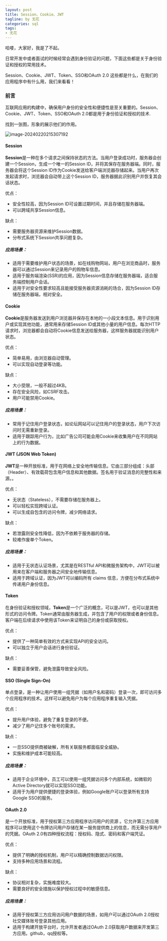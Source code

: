 ```yaml
---
layout: post
title: Session、Cookie、JWT
tagline: by 无花
categories: sql
tags:
- 无花
---
```


哈喽，大家好，我是了不起。  

日常开发中或者面试的时候经常会遇到身份验证的问题，下面这些都是关于身份验证和授权的常用技术。

Session、Cookie、JWT、Token、SSO和OAuth 2.0 这些都是什么，在我们的应用程序中有什么用，我们来看看！



<!--more-->

### 前言

互联网应用的构建中，确保用户身份的安全性和便捷性是至关重要的。Session、Cookie、JWT、Token、SSO和OAuth 2.0都是用于身份验证和授权的技术.

找到一张图，形象的展示他们的作用。

![image-20240220215307192](https://www.javanorth.cn/assets/images/2024/wuhua/0220-01.png)



#### Session

**Session**是一种在多个请求之间保持状态的方法。当用户登录成功时，服务器会创建一个Session，生成一个唯一的Session ID，并将其保存在服务器端。同时，服务器会将这个Session ID作为Cookie发送给客户端浏览器存储起来。当用户再次发起请求时，浏览器会自动带上这个Session ID，服务器据此识别用户并恢复其会话状态。

优点：

- 安全性较高，因为Session ID可设置过期时间，并且存储在服务器端。
- 可以跨域共享Session信息。

缺点：

- 需要服务器资源来维护Session数据。
- 分布式系统下Session共享问题复杂。

##### 应用场景：

- 适用于需要维护用户状态的场景，如在线购物网站，用户在浏览商品时，服务器可以通过Session来记录用户的购物车信息。
- 适用于服务端渲染(SSR)的应用，因为Session信息存储在服务器端，适合服务端控制用户会话。
- 适用于对安全性要求较高且能接受服务器资源消耗的场合，因为Session ID存储在服务器端，相对安全。

#### Cookie

**Cookie**是服务器发送到用户浏览器并保存在本地的一小段文本信息。用于识别用户或实现其他功能，通常用来存储Session ID或其他小量的用户信息。每次HTTP请求时，浏览器都会自动将Cookie信息发送给服务器，这样服务器就能识别用户状态。

优点：

- 简单易用，由浏览器自动管理。
- 可以实现自动登录等功能。

缺点：

- 大小受限，一般不超过4KB。
- 存在安全风险，如CSRF攻击。
- 用户可能禁用Cookie。

##### 应用场景：

- 常用于记住用户登录状态，如论坛网站可以记住用户的登录状态，用户下次访问时无需重新登录。
- 适用于跟踪用户行为，比如广告公司可能会用Cookie来收集用户在不同网站上的行为数据。

#### JWT (JSON Web Token)

**JWT**是一种开放标准，用于在网络上安全地传输信息。它由三部分组成：头部（Header）、有效载荷包含用户信息和其他数据。签名用于验证消息的完整性和来源。。

优点：

- 无状态（Stateless），不需要存储在服务器上。
- 可以轻松实现跨域认证。
- 可以生成自包含的访问令牌，减少网络请求。

缺点：

- 若泄露则安全性降低，因为不依赖于服务器的存储。
- 较难作废单个Token。

##### 应用场景：

- 适用于无状态认证场景，尤其是在RESTful API和微服务架构中，JWT可以被用来在客户端和服务器之间安全地传输信息。
- 适用于跨域认证，因为JWT可以编码所有 claims 信息，方便在分布式系统中传递用户身份信息。

#### Token

在身份验证和授权领域，**Token**是一个广泛的概念，可以是JWT，也可以是其他形式的访问令牌。Token通常由服务器生成，并包含了用户的权限或者身份信息。客户端在后续请求中使用该Token来证明自己的身份或获取授权。

优点：

- 提供了一种简单有效的方式来实现API的安全访问。
- 可以独立于用户会话进行身份验证。

缺点：

- 需要妥善保管，避免泄露导致安全风险。

#### SSO (Single Sign-On)

单点登录，是一种让用户使用一组凭据（如用户名和密码）登录一次，即可访问多个应用程序的技术。这样可以避免用户为每个应用程序重复输入凭据。

优点：

- 提升用户体验，避免了重复登录的不便。
- 减少了用户记住多个账号的需求。

缺点：

- 一旦SSO提供商被破解，所有关联服务都面临安全威胁。
- 实施和维护成本可能较高。

##### 应用场景：

- 适用于企业环境中，员工可以使用一组凭据访问多个内部系统，如微软的Active Directory就可以实现SSO功能。
- 适用于为用户提供便捷的登录体验，例如Google账户可以登录所有支持Google SSO的服务。

#### OAuth 2.0

是一个开放标准，用于授权第三方应用程序访问用户的资源 。它允许第三方应用程序可以使用这个令牌访问用户存储在某一服务提供商上的信息，而无需分享用户的凭据。OAuth 2.0有四种授权流程：授权码、隐式、密码和客户端凭证。

优点：

- 提供了明确的授权机制，用户可以精确控制数据访问权限。
- 支持多种应用场景和流程。

缺点：

- 协议相对复杂，实施难度较大。
- 需要良好的安全措施以保护授权过程中的敏感信息。

##### 应用场景：

- 适用于授权第三方应用访问用户数据的场景，如用户可以通过OAuth 2.0授权社交媒体账号登录其他应用。
- 适用于构建开放平台时，允许开发者通过OAuth 2.0获取用户数据来开发第三方应用。github，qq授权等。









